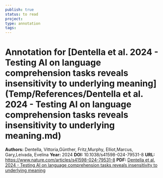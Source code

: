 ```yaml
---
publish: true
status: to read
project:
type: annotation
tags:
---
```

# Annotation for [Dentella et al. 2024 - Testing AI on language comprehension tasks reveals insensitivity to underlying meaning](Temp/References/Dentella et al. 2024 - Testing AI on language comprehension tasks reveals insensitivity to underlying meaning.md)

**Authors:** Dentella, Vittoria,Günther, Fritz,Murphy, Elliot,Marcus, Gary,Leivada, Evelina
**Year:** 2024
**DOI:** 10.1038/s41598-024-79531-8
**URL:** https://www.nature.com/articles/s41598-024-79531-8
**PDF:** [Dentella et al. 2024 - Testing AI on language comprehension tasks reveals insensitivity to underlying meaning](Papers/PDFs/Dentella%20et%20al.%202024%20-%20Testing%20AI%20on%20language%20comprehension%20tasks%20reveals%20insensitivity%20to%20underlying%20meaning.pdf)
